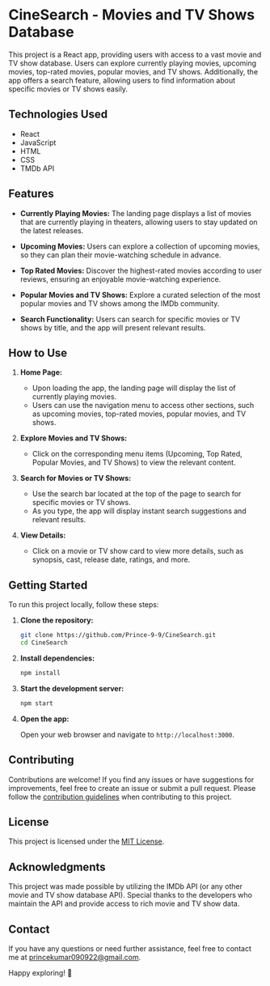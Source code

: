# CineSearch - Movies and TV Shows Database

<!-- ![IMDb Clone Screenshot](link-to-screenshot.png) -->

This project is a React app, providing users with access to a vast movie and TV show database. Users can explore currently playing movies, upcoming movies, top-rated movies, popular movies, and TV shows. Additionally, the app offers a search feature, allowing users to find information about specific movies or TV shows easily.

## Technologies Used

- React
- JavaScript
- HTML
- CSS
- TMDb API


## Features

- **Currently Playing Movies:** The landing page displays a list of movies that are currently playing in theaters, allowing users to stay updated on the latest releases.

- **Upcoming Movies:** Users can explore a collection of upcoming movies, so they can plan their movie-watching schedule in advance.

- **Top Rated Movies:** Discover the highest-rated movies according to user reviews, ensuring an enjoyable movie-watching experience.

- **Popular Movies and TV Shows:** Explore a curated selection of the most popular movies and TV shows among the IMDb community.

- **Search Functionality:** Users can search for specific movies or TV shows by title, and the app will present relevant results.

## How to Use

1. **Home Page:**

   - Upon loading the app, the landing page will display the list of currently playing movies.
   - Users can use the navigation menu to access other sections, such as upcoming movies, top-rated movies, popular movies, and TV shows.

2. **Explore Movies and TV Shows:**

   - Click on the corresponding menu items (Upcoming, Top Rated, Popular Movies, and TV Shows) to view the relevant content.

3. **Search for Movies or TV Shows:**

   - Use the search bar located at the top of the page to search for specific movies or TV shows.
   - As you type, the app will display instant search suggestions and relevant results.

4. **View Details:**

   - Click on a movie or TV show card to view more details, such as synopsis, cast, release date, ratings, and more.

## Getting Started

To run this project locally, follow these steps:

1. **Clone the repository:**

   ```bash
   git clone https://github.com/Prince-9-9/CineSearch.git
   cd CineSearch
   ```

2. **Install dependencies:**

   ```bash
   npm install
   ```

3. **Start the development server:**

   ```bash
   npm start
   ```

4. **Open the app:**

   Open your web browser and navigate to `http://localhost:3000`.


## Contributing

Contributions are welcome! If you find any issues or have suggestions for improvements, feel free to create an issue or submit a pull request. Please follow the [contribution guidelines](CONTRIBUTING.md) when contributing to this project.

## License

This project is licensed under the [MIT License](LICENSE).

## Acknowledgments

This project was made possible by utilizing the IMDb API (or any other movie and TV show database API). Special thanks to the developers who maintain the API and provide access to rich movie and TV show data.

## Contact

If you have any questions or need further assistance, feel free to contact me at princekumar090922@gmail.com.

Happy exploring! 🍿